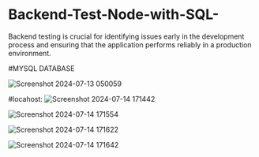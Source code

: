 # Backend-Test-Node-with-SQL-
Backend testing is crucial for identifying issues early in the development process and ensuring that the application performs reliably in a production environment.


#MYSQL DATABASE

![Screenshot 2024-07-13 050059](https://github.com/user-attachments/assets/4f9dfc44-f46b-4240-82c4-a309ebb1f888)

#locahost:
![Screenshot 2024-07-14 171442](https://github.com/user-attachments/assets/452e165d-c38d-4471-9485-8ad8f079e2fa)

![Screenshot 2024-07-14 171554](https://github.com/user-attachments/assets/1b8630cf-ab20-434b-abb1-d053da798c4d)

![Screenshot 2024-07-14 171622](https://github.com/user-attachments/assets/c2d03b67-1635-4eb8-a44d-23d53e05d235)

![Screenshot 2024-07-14 171642](https://github.com/user-attachments/assets/812cf017-9190-497c-9208-33e252b2343a)

